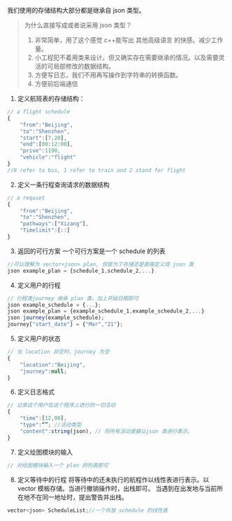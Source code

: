 我们使用的存储结构大部分都是继承自 json 类型。

>为什么直接写成或者说采用 json 类型？
>   1. 非常简单，用了这个感觉 c++能写出 其他高级语言 的快感。减少工作量。
>   2. 小工程犯不着用类来设计。但又确实存在需要继承的情况。以及需要灵活的可局部修改的数据结构。
>   3. 方便写日志，我们不用再写操作到字符串的转换函数。
>   4. 方便前后端通信

1. 定义航班表的存储结构：
```js
// a flight schedule
{
    "from":"Beijing",
    "to":"Shenzhen",
    "start":[7,20],
    "end":[00:12:00],
    "prive":1190,
    "vehicle":"flight"
}
//0 refer to bus, 1 refer to train and 2 stand for flight
```

2. 定义一条行程查询请求的数据结构
```js
// a requset  
{
    "from":"Beijing",
    "to":"Shenzhen",
    "pathways":["Xizang"],
    "Timelimit":[::]
}
```

3. 返回的可行方案
一个可行方案是一个 schedule 的列表
```js
//可以理解为 vector<json> plan, 但是为了存储还是直接定义成 json 类
json example_plan = {schedule_1,schedule_2,...}

```

4. 定义用户的行程
```js
// 行程类journey 继承 plan 类，加上开始日期即可
json example_schedule = {...};
json example_plan = {example_schedule_1,example_schedule_2,...}
json journey(example_schedule);
journey["start_date"] = {"Mar","21"};
```

5. 定义用户的状态
```js
// 当 location 非空时，journey 为空
{
    "location":"Beijing",
    "journey":null;
}
```

6. 定义日志格式
```js
// 记录这个用户在这个程序上进行的一切活动
{
    "time":[12,00],
    "type":“”; //活动类型
    "content":string(json), // 将所有活动直接以json 类进行表示。
}
```

7. 定义绘图模块的输入
```js
// 对绘图模块输入一个 plan 的列表即可
```

8. 定义等待中的行程
将等待中的还未执行的航程作以线性表进行表示。以 vector 模板存储。当进行撤销操作时，出栈即可。
当遇到在出发地与当前所在地不在同一地址时，提出警告并出栈。
```c++
vector<json> ScheduleList;//一个存放 schedule 的线性表
```
